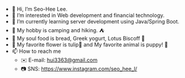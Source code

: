- 👋 Hi, I’m Seo-Hee Lee.
- 👀 I’m interested in Web development and financial technology.
- 🌱 I’m currently learning server development using Java/Spring Boot.
- :green_heart: My hobby is camping and hiking. :tent:
- :yellow_heart: My soul food is bread, Greek yogurt, Lotus Biscoff :bread:
- :purple_heart: My favorite flower is tulip:tulip: and My favorite animal is puppy! :dog:
- 📫 How to reach me  
  - :envelope: E-mail: hui3363@gmail.com 
  - :camera: SNS: https://www.instagram.com/seo_hee_l/

<!--- - 💞️ I’m looking to collaborate on ... --->
<!---
hui3363/hui3363 is a ✨ special ✨ repository because its `README.md` (this file) appears on your GitHub profile.
You can click the Preview link to take a look at your changes.
--->
